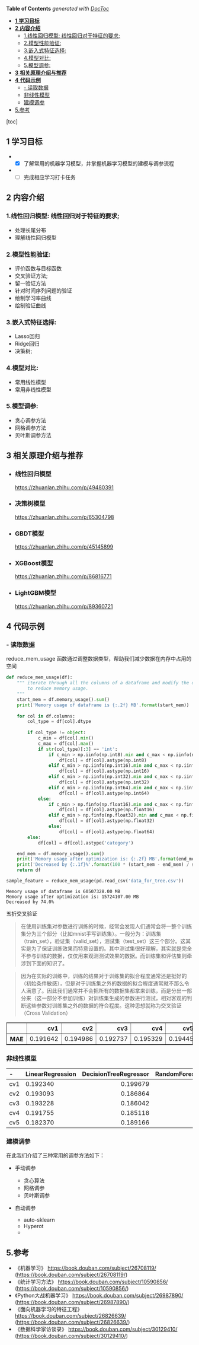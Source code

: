 <!-- START doctoc generated TOC please keep comment here to allow auto update -->
<!-- DON'T EDIT THIS SECTION, INSTEAD RE-RUN doctoc TO UPDATE -->
**Table of Contents**  *generated with [DocToc](https://github.com/thlorenz/doctoc)*

- [**1** **学习目标**](#1-%E5%AD%A6%E4%B9%A0%E7%9B%AE%E6%A0%87)
- [**2** **内容介绍**](#2-%E5%86%85%E5%AE%B9%E4%BB%8B%E7%BB%8D)
  - [1.线性回归模型: 线性回归对于特征的要求;](#1%E7%BA%BF%E6%80%A7%E5%9B%9E%E5%BD%92%E6%A8%A1%E5%9E%8B-%E7%BA%BF%E6%80%A7%E5%9B%9E%E5%BD%92%E5%AF%B9%E4%BA%8E%E7%89%B9%E5%BE%81%E7%9A%84%E8%A6%81%E6%B1%82)
  - [2.模型性能验证:](#2%E6%A8%A1%E5%9E%8B%E6%80%A7%E8%83%BD%E9%AA%8C%E8%AF%81)
  - [3.嵌入式特征选择:](#3%E5%B5%8C%E5%85%A5%E5%BC%8F%E7%89%B9%E5%BE%81%E9%80%89%E6%8B%A9)
  - [4.模型对比:](#4%E6%A8%A1%E5%9E%8B%E5%AF%B9%E6%AF%94)
  - [5.模型调参:](#5%E6%A8%A1%E5%9E%8B%E8%B0%83%E5%8F%82)
- [**3** **相关原理介绍与推荐**](#3-%E7%9B%B8%E5%85%B3%E5%8E%9F%E7%90%86%E4%BB%8B%E7%BB%8D%E4%B8%8E%E6%8E%A8%E8%8D%90)
- [**4** **代码示例**](#4-%E4%BB%A3%E7%A0%81%E7%A4%BA%E4%BE%8B)
  - [- 读取数据](#--%E8%AF%BB%E5%8F%96%E6%95%B0%E6%8D%AE)
  - [非线性模型](#%E9%9D%9E%E7%BA%BF%E6%80%A7%E6%A8%A1%E5%9E%8B)
  - [建模调参](#%E5%BB%BA%E6%A8%A1%E8%B0%83%E5%8F%82)
- [5.参考](#5%E5%8F%82%E8%80%83)

<!-- END doctoc generated TOC please keep comment here to allow auto update -->

[toc]



## **1** **学习目标** 

- - [x] 了解常用的机器学习模型，并掌握机器学习模型的建模与调参流程
- -[ ] 完成相应学习打卡任务

## **2** **内容介绍**

### 1.线性回归模型: 线性回归对于特征的要求;

- 处理长尾分布
- 理解线性回归模型

### 2.模型性能验证:

- 评价函数与目标函数
- 交叉验证方法;
- 留一验证方法
-  针对时间序列问题的验证
-  绘制学习率曲线
-  绘制验证曲线

### 3.嵌入式特征选择: 

- Lasso回归
- Ridge回归
- 决策树; 

### 4.模型对比:

- 常用线性模型
- 常用非线性模型

### 5.模型调参:

-  贪心调参方法
-  网格调参方法
-  贝叶斯调参方法

## **3** **相关原理介绍与推荐**

- ###  线性回归模型

  https://zhuanlan.zhihu.com/p/49480391

- ### 决策树模型

  https://zhuanlan.zhihu.com/p/65304798

- ###  GBDT模型

  https://zhuanlan.zhihu.com/p/45145899

- ### XGBoost模型

  https://zhuanlan.zhihu.com/p/86816771

- ###  LightGBM模型

  https://zhuanlan.zhihu.com/p/89360721

## **4** **代码示例**

### - 读取数据

reduce_mem_usage 函数通过调整数据类型，帮助我们减少数据在内存中占用的空间

```python
def reduce_mem_usage(df):
    """ iterate through all the columns of a dataframe and modify the data type
        to reduce memory usage.        
    """
    start_mem = df.memory_usage().sum() 
    print('Memory usage of dataframe is {:.2f} MB'.format(start_mem))
    
    for col in df.columns:
        col_type = df[col].dtype
        
        if col_type != object:
            c_min = df[col].min()
            c_max = df[col].max()
            if str(col_type)[:3] == 'int':
                if c_min > np.iinfo(np.int8).min and c_max < np.iinfo(np.int8).max:
                    df[col] = df[col].astype(np.int8)
                elif c_min > np.iinfo(np.int16).min and c_max < np.iinfo(np.int16).max:
                    df[col] = df[col].astype(np.int16)
                elif c_min > np.iinfo(np.int32).min and c_max < np.iinfo(np.int32).max:
                    df[col] = df[col].astype(np.int32)
                elif c_min > np.iinfo(np.int64).min and c_max < np.iinfo(np.int64).max:
                    df[col] = df[col].astype(np.int64)  
            else:
                if c_min > np.finfo(np.float16).min and c_max < np.finfo(np.float16).max:
                    df[col] = df[col].astype(np.float16)
                elif c_min > np.finfo(np.float32).min and c_max < np.finfo(np.float32).max:
                    df[col] = df[col].astype(np.float32)
                else:
                    df[col] = df[col].astype(np.float64)
        else:
            df[col] = df[col].astype('category')

    end_mem = df.memory_usage().sum() 
    print('Memory usage after optimization is: {:.2f} MB'.format(end_mem))
    print('Decreased by {:.1f}%'.format(100 * (start_mem - end_mem) / start_mem))
    return df
```

```python
sample_feature = reduce_mem_usage(pd.read_csv('data_for_tree.csv'))
```

```
Memory usage of dataframe is 60507328.00 MB
Memory usage after optimization is: 15724107.00 MB
Decreased by 74.0%
```

五折交叉验证

> 在使用训练集对参数进行训练的时候，经常会发现人们通常会将一整个训练集分为三个部分（比如mnist手写训练集）。一般分为：训练集（train_set），验证集（valid_set），测试集（test_set）这三个部分。这其实是为了保证训练效果而特意设置的。其中测试集很好理解，其实就是完全不参与训练的数据，仅仅用来观测测试效果的数据。而训练集和评估集则牵涉到下面的知识了。

>因为在实际的训练中，训练的结果对于训练集的拟合程度通常还是挺好的（初始条件敏感），但是对于训练集之外的数据的拟合程度通常就不那么令人满意了。因此我们通常并不会把所有的数据集都拿来训练，而是分出一部分来（这一部分不参加训练）对训练集生成的参数进行测试，相对客观的判断这些参数对训练集之外的数据的符合程度。这种思想就称为交叉验证（Cross Validation）









</style>

<table border="1" class="dataframe">
  <thead>
    <tr style="text-align: right;">
      <th></th>
      <th>cv1</th>
      <th>cv2</th>
      <th>cv3</th>
      <th>cv4</th>
      <th>cv5</th>
    </tr>
  </thead>
  <tbody>
    <tr>
      <th>MAE</th>
      <td>0.191642</td>
      <td>0.194986</td>
      <td>0.192737</td>
      <td>0.195329</td>
      <td>0.19445</td>
    </tr>
  </tbody>
</table>
</div>

### 非线性模型





</style>

| -    | LinearRegression | DecisionTreeRegressor | RandomForestRegressor | GradientBoostingRegressor | MLPRegressor | XGBRegressor | LGBMRegressor |
| :--- | ---------------- | --------------------: | --------------------: | ------------------------: | -----------: | -----------: | ------------- |
| cv1  | 0.192340         |              0.199679 |              0.142387 |                  0.177219 |  1149.852733 |     0.139966 | 0.146168      |
| cv2  | 0.193093         |              0.186864 |              0.140533 |                  0.177653 |   462.532207 |     0.140220 | 0.146167      |
| cv3  | 0.193228         |              0.186042 |              0.139830 |                  0.177274 |   440.980327 |     0.140638 | 0.145961      |
| cv4  | 0.191755         |              0.185118 |              0.137571 |                  0.176387 |   689.471665 |     0.138488 | 0.143913      |
| cv5  | 0.182370         |              0.189166 |              0.131268 |                  0.165530 |   151.629030 |     0.133750 | 0.135703      |

</div>



### 建模调参

在此我们介绍了三种常用的调参方法如下：

- 手动调参
  - 贪心算法
  - 网格调参
  - 贝叶斯调参 

- 自动调参
  - auto-sklearn
  - Hyperot 
  - 

## 5.参考

- 《机器学习》 https://book.douban.com/subject/26708119/ (https://book.douban.com/subject/26708119/) 
- 《统计学习方法》 https://book.douban.com/subject/10590856/ (https://book.douban.com/subject/10590856/)
-  《Python大战机器学习》 https://book.douban.com/subject/26987890/ (https://book.douban.com/subject/26987890/)
- 《面向机器学习的特征工程》 https://book.douban.com/subject/26826639/ (https://book.douban.com/subject/26826639/)
-  《数据科学家访谈录》 https://book.douban.com/subject/30129410/ (https://book.douban.com/subject/30129410/)

